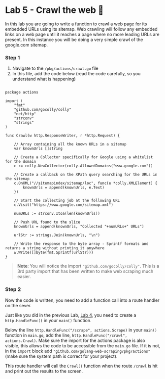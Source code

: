# Lab 5 - Crawl the web :bug:

In this lab you are going to write a function to crawl a web page for its embedded URLs using its sitemap. Web crawling will follow any embedded links on a web page until it reaches a page where no more leading URLs are present. In this instance you will be doing a very simple crawl of the google.com sitemap.

### Step 1

1. Navigate to the `/pkg/actions/crawl.go` file
2. In this file, add the code below (read the code carefully, so you understand what is happening)

```golang

package actions

import (
	"fmt"
	"github.com/gocolly/colly"
	"net/http"
	"strconv"
	"strings"
)

func Crawl(w http.ResponseWriter, r *http.Request) {

	// Array containing all the known URLs in a sitemap
	var knownUrls []string

	// Create a Collector specifically for Google using a whitelist for the domain
	c := colly.NewCollector(colly.AllowedDomains("www.google.com"))

	// Create a callback on the XPath query searching for the URLs in the sitemap
	c.OnXML("//sitemapindex/sitemap/loc", func(e *colly.XMLElement) {
		knownUrls = append(knownUrls, e.Text)
	})

	// Start the collecting job at the following URL
	c.Visit("https://www.google.com/sitemap.xml")

	numURLs := strconv.Itoa(len(knownUrls))

	// Push URL found to the slice
	knownUrls = append(knownUrls, "Collected "+numURLs+" URLs")

	urlStr := strings.Join(knownUrls, "\n")

	// Write the response to the byte array - Sprintf formats and returns a string without printing it anywhere
	w.Write([]byte(fmt.Sprintf(urlStr)))
}

```

> **Note**: You will notice the import `"github.com/gocolly/colly"`. This is a 3rd party import that has been written to make web scraping much easier.

### Step 2

Now the code is written, you need to add a function call into a route handler on the sever.

Just like you did in the previous Lab, [Lab 4](./lab-4.md), you need to create a `http.HandleFunc()` in your `main()` function.

Below the line `http.HandleFunc("/scrape", actions.Scrape)` in your `main()` function in `main.go`, add the line, `http.HandleFunc("/crawl", actions.Crawl)`. Make sure the import for the actions package is also visible, this allows the code to be accessible from the `main.go` file. If it is not, in the `import` block  add `"github.com/golang-web-scraping/pkg/actions"` (make sure the system path is correct for your project).

This route handler will call the `Crawl()` function when the route `/crawl` is hit and print out the results to the screen.